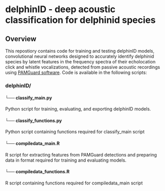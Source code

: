 # delphinID - deep acoustic classification for delphinid species
## Overview
This repostiory contains code for training and testing delphinID models, convolutional neural networks designed to accurately identify delphinid species by latent features in the frequency spectra of their echolocation click and whistle vocalizations, detected from passive acoustic recordings using [PAMGuard software](https://www.pamguard.org/). Code is available in the following scripts:

### delphinID/

#### └── classify_main.py

Python script for training, evaluating, and exporting delphinID models.

#### └── classify_functions.py

Python script containing functions required for classify_main script

#### └── compiledata_main.R

R script for extracting features from PAMGuard detections and preparing data in format required for training and evaluating models.

#### └── compiledata_functions.R

R script containing functions required for compiledata_main script
